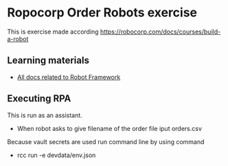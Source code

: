 # Ropocorp Order Robots exercise

This is exercise made according https://robocorp.com/docs/courses/build-a-robot

## Learning materials

- [All docs related to Robot Framework](https://robocorp.com/docs/languages-and-frameworks/robot-framework)

## Executing RPA

This is run as an assistant.
-  When robot asks to give filename of the order file iput orders.csv

Because vault secrets are used run command line by using command
-  rcc run -e devdata/env.json
